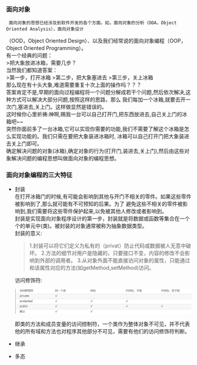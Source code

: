 ### 面向对象
     面向对象的思想已经涉及到软件开发的各个方面。如，面向对象的分析（OOA，Object Oriented Analysis），面向对象设计
（OOD，Object Oriented Design）、以及我们经常说的面向对象编程（OOP，Object Oriented Programming）。<br>
     有一个经典的问题：<br>
     >把大象放进冰箱，需要几步？<br>
     当然我们都知道答案：<br>
     >第一步，打开冰箱
     >第二步，把大象塞进去
     >第三步，关上冰箱<br>
     那么现在有十头大象,难道需要重复十次上面的操作吗？？？<br>
     答案肯定不是,早期的面向过程编程将一个问题分解成若干个问题,然后依次解决,这种方式可以解决大部分问题,按照这样的思路，那么
我们每加一个冰箱,就要去开一次门,塞进去,关上门。这样做显然是错误的。<br>
     这时候你心里祈祷:神啊,赐我一台可以自己打开门,把东西放进去,自己关上门的冰箱吧~~<br>
     突然你面前多了一台冰箱,它可以实现你需要的功能,我们不需要了解这个冰箱是怎么实现功能的。我们只需在要把大象装进冰箱时,
     冰箱可以自己打开门把大象装进去关上门即可。<br>
     确定解决问题的对象(冰箱),确定对象的行为(打开门,装进去,关上门),然后由这些对象解决问题的编程思想叫做面向对象的编程思想。

### 面向对象编程的三大特征
* 封装<br>
     在打开冰箱门的时候,有可能会影响到其他与开门不相关的零件。如果这些零件被影响到了,那么就可能有不可预知的后果。为了
     避免这些不相关的零件被影响到,我们需要将这些零件保护起来,以免被其他人修改或者影响到。<br>
     封装是实现面向对象程序设计的第一步，封装就是将数据或函数等集合在一个个的单元中(类)。被封装的对象通常被称为抽象数据类型。<br>
     封装的意义:<br>
     > 1.封装可以将它们定义为私有的（privat）防止代码或数据被人无意中破坏。
     > 2.方法的细节对用户是隐藏的，只要接口不变，内容的修改不会影响到外部的调用者。
     > 3.从对象外面不能直接访问对象的属性，只能通过和该属性对应的方法(如getMethod,setMethod)访问。

     访问修饰符:<br>

     ![](https://github.com/TrueOr/Java/raw/master/object-oriented/picture/访问修饰符.PNG)<br>

     即类的方法和成员变量的访问控制符，一个类作为整体对象不可见，并不代表他的所有域和方法也对程序其他部分不可见，需要有他们的访问修饰符判断。<br>
* 继承
* 多态

 
